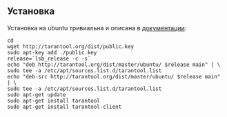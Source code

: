 ## Установка
Установка на ubuntu тривиальна и описана в [документации](http://tarantool.org/doc/master/user_guide.html#getting-started-binary):

    cd 
    wget http://tarantool.org/dist/public.key
    sudo apt-key add ./public.key
    release=`lsb_release -c -s`
    echo "deb http://tarantool.org/dist/master/ubuntu/ $release main" | \
    sudo tee -a /etc/apt/sources.list.d/tarantool.list
    echo "deb-src http://tarantool.org/dist/master/ubuntu/ $release main" | \
    sudo tee -a /etc/apt/sources.list.d/tarantool.list
    sudo apt-get update
    sudo apt-get install tarantool
    sudo apt-get install tarantool-client

